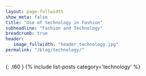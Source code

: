 ```yaml
---
layout: page-fullwidth
show_meta: false
title: "Use of technology in Fashion"
subheadline: "Fashion and Technology"
breadcrumb: true
header:
   image_fullwidth: "header_technology.jpg"
permalink: "/blog/technology/"
---
```



{: .t60 }
{% include list-posts category='technology' %}
